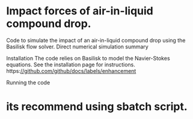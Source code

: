 # Impact forces of air-in-liquid compound  drop.
Code to simulate the impact of an air-in-liquid compound drop  using the Basilisk flow solver.
Direct numerical simulation summary

Installation
The code relies on Basilisk to model the Navier-Stokes equations. See the installation page for instructions. https:[//github.com/github/docs/labels/enhancement ](http://basilisk.dalembert.upmc.fr/)

Running the code
# its recommend using sbatch script. 
